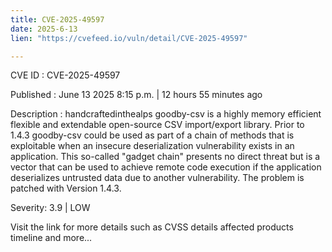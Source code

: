 ```yaml
---
title: CVE-2025-49597
date: 2025-6-13
lien: "https://cvefeed.io/vuln/detail/CVE-2025-49597"

---
```


CVE ID : CVE-2025-49597

Published :  June 13
2025
8:15 p.m. | 12 hours
55 minutes ago

Description : handcraftedinthealps goodby-csv is a highly memory efficient
flexible and extendable open-source CSV import/export library. Prior to 1.4.3
goodby-csv could be used as part of a chain of methods that is exploitable when an insecure deserialization vulnerability exists in an application. This so-called "gadget chain" presents no direct threat but is a vector that can be used to achieve remote code execution if the application deserializes untrusted data due to another vulnerability. The problem is patched with Version 1.4.3.

Severity: 3.9 | LOW

Visit the link for more details
such as CVSS details
affected products
timeline
and more...
